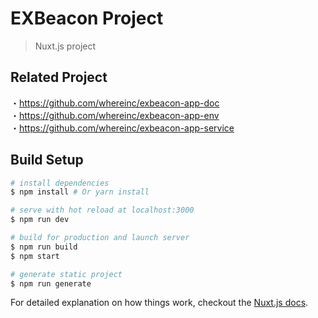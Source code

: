# EXBeacon Project

> Nuxt.js project

## Related Project
・https://github.com/whereinc/exbeacon-app-doc  
・https://github.com/whereinc/exbeacon-app-env  
・https://github.com/whereinc/exbeacon-app-service  

## Build Setup

``` bash
# install dependencies
$ npm install # Or yarn install

# serve with hot reload at localhost:3000
$ npm run dev

# build for production and launch server
$ npm run build
$ npm start

# generate static project
$ npm run generate
```

For detailed explanation on how things work, checkout the [Nuxt.js docs](https://github.com/nuxt/nuxt.js).
